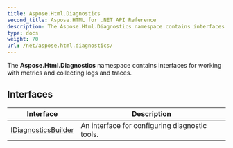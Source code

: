 ```yaml
---
title: Aspose.Html.Diagnostics
second_title: Aspose.HTML for .NET API Reference
description: The Aspose.Html.Diagnostics namespace contains interfaces for working with metrics and collecting logs and traces
type: docs
weight: 70
url: /net/aspose.html.diagnostics/
---
```

The **Aspose.Html.Diagnostics** namespace contains interfaces for working with metrics and collecting logs and traces.

## Interfaces

| Interface | Description |
| --- | --- |
| [IDiagnosticsBuilder](./idiagnosticsbuilder/) | An interface for configuring diagnostic tools. |
